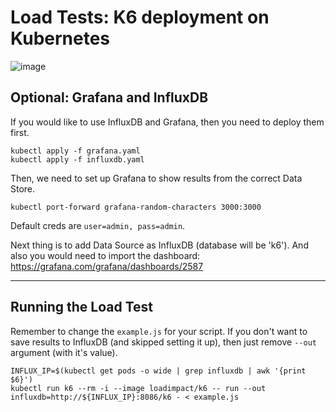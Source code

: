 # Load Tests: K6 deployment on Kubernetes

![image](https://user-images.githubusercontent.com/908744/105606127-c286ef80-5d97-11eb-8aef-e2a6c609c75b.png)

## Optional: Grafana and InfluxDB

If you would like to use InfluxDB and Grafana, then you need to deploy them first.
```
kubectl apply -f grafana.yaml
kubectl apply -f influxdb.yaml
```

Then, we need to set up Grafana to show results from the correct Data Store.
```
kubectl port-forward grafana-random-characters 3000:3000
```
Default creds are `user=admin, pass=admin`.

Next thing is to add Data Source as InfluxDB (database will be 'k6').
And also you would need to import the dashboard: https://grafana.com/grafana/dashboards/2587

---

## Running the Load Test

Remember to change the `example.js` for your script.
If you don't want to save results to InfluxDB (and skipped setting it up), then just remove `--out` argument (with it's value).

```
INFLUX_IP=$(kubectl get pods -o wide | grep influxdb | awk '{print $6}')
kubectl run k6 --rm -i --image loadimpact/k6 -- run --out influxdb=http://${INFLUX_IP}:8086/k6 - < example.js
```
